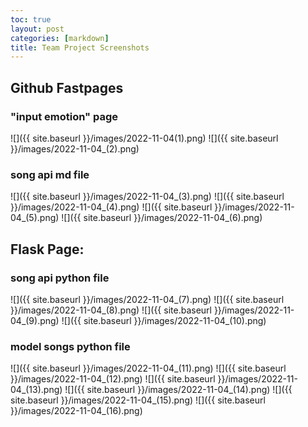 ```yaml
---
toc: true
layout: post
categories: [markdown]
title: Team Project Screenshots
---
```


## Github Fastpages
### "input emotion" page
![]({{ site.baseurl }}/images/2022-11-04(1).png)
![]({{ site.baseurl }}/images/2022-11-04_(2).png)

### song api md file
![]({{ site.baseurl }}/images/2022-11-04_(3).png)
![]({{ site.baseurl }}/images/2022-11-04_(4).png)
![]({{ site.baseurl }}/images/2022-11-04_(5).png)
![]({{ site.baseurl }}/images/2022-11-04_(6).png)

## Flask Page:
### song api python file
![]({{ site.baseurl }}/images/2022-11-04_(7).png)
![]({{ site.baseurl }}/images/2022-11-04_(8).png)
![]({{ site.baseurl }}/images/2022-11-04_(9).png)
![]({{ site.baseurl }}/images/2022-11-04_(10).png)

### model songs python file
![]({{ site.baseurl }}/images/2022-11-04_(11).png)
![]({{ site.baseurl }}/images/2022-11-04_(12).png)
![]({{ site.baseurl }}/images/2022-11-04_(13).png)
![]({{ site.baseurl }}/images/2022-11-04_(14).png)
![]({{ site.baseurl }}/images/2022-11-04_(15).png)
![]({{ site.baseurl }}/images/2022-11-04_(16).png)